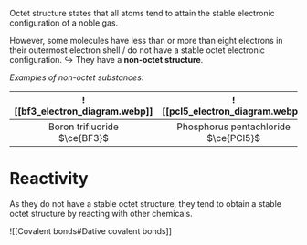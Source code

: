 Octet structure states that all atoms tend to attain the stable electronic configuration of a noble gas.

However, some molecules have less than or more than eight electrons in their outermost electron shell / do not have a stable octet electronic configuration.
↪ They have a **non-octet structure**.

*Examples of non-octet substances*:

| ![[bf3_electron_diagram.webp]] | ![[pcl5_electron_diagram.webp]] | ![[sf6_electron_diagram.webp]] |
| :--: | :--: | :--: |
| Boron trifluoride<br>$\ce{BF3}$ | Phosphorus pentachloride<br>$\ce{PCl5}$ | Sulphur hexafluoride<br>$\ce{SF6}$ |

# Reactivity
As they do not have a stable octet structure, they tend to obtain a stable octet structure by reacting with other chemicals.

![[Covalent bonds#Dative covalent bonds]]